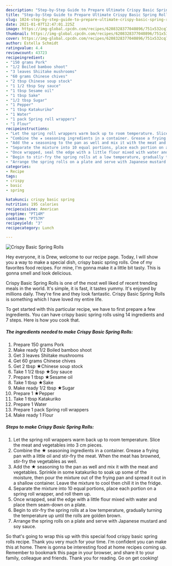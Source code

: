```yaml
---
description: "Step-by-Step Guide to Prepare Ultimate Crispy Basic Spring Rolls"
title: "Step-by-Step Guide to Prepare Ultimate Crispy Basic Spring Rolls"
slug: 1024-step-by-step-guide-to-prepare-ultimate-crispy-basic-spring-rolls
date: 2021-01-07T12:47:01.225Z
image: https://img-global.cpcdn.com/recipes/6208328377040896/751x532cq70/crispy-basic-spring-rolls-recipe-main-photo.jpg
thumbnail: https://img-global.cpcdn.com/recipes/6208328377040896/751x532cq70/crispy-basic-spring-rolls-recipe-main-photo.jpg
cover: https://img-global.cpcdn.com/recipes/6208328377040896/751x532cq70/crispy-basic-spring-rolls-recipe-main-photo.jpg
author: Estella Schmidt
ratingvalue: 4.4
reviewcount: 43723
recipeingredient:
- "150 grams Pork"
- "1/2 Boiled bamboo shoot"
- "3 leaves Shiitake mushrooms"
- "60 grams Chinese chives"
- "2 tbsp Chinese soup stock"
- "1 1/2 tbsp Soy sauce"
- "1 tbsp Sesame oil"
- "1 tbsp Sake"
- "1/2 tbsp Sugar"
- "1 Pepper"
- "1 tbsp Katakuriko"
- "1 Water"
- "1 pack Spring roll wrappers"
- "1 Flour"
recipeinstructions:
- "Let the spring roll wrappers warm back up to room temperature. Slice the meat and vegetables into 3 cm pieces."
- "Combine the ★ seasoning ingredients in a container. Grease a frying pan with a little oil and stir-fry the meat. When the meat has browned, stir-fry the vegetables as well."
- "Add the ★ seasoning to the pan as well and mix it with the meat and vegetables. Sprinkle in some katakuriko to soak up some of the moisture, then pour the mixture out of the frying pan and spread it out in a shallow container. Leave the mixture to cool then chill it in the fridge."
- "Separate the mixture into 10 equal portions, place each portion on a spring roll wrapper, and roll them up."
- "Once wrapped, seal the edge with a little flour mixed with water and place them seam-down on a plate."
- "Begin to stir-fry the spring rolls at a low temperature, gradually turning the temperature up until the rolls are golden brown."
- "Arrange the spring rolls on a plate and serve with Japanese mustard and soy sauce."
categories:
- Recipe
tags:
- crispy
- basic
- spring

katakunci: crispy basic spring 
nutrition: 195 calories
recipecuisine: American
preptime: "PT14M"
cooktime: "PT57M"
recipeyield: "3"
recipecategory: Lunch

---
```



![Crispy Basic Spring Rolls](https://img-global.cpcdn.com/recipes/6208328377040896/751x532cq70/crispy-basic-spring-rolls-recipe-main-photo.jpg)

Hey everyone, it is Drew, welcome to our recipe page. Today, I will show you a way to make a special dish, crispy basic spring rolls. One of my favorites food recipes. For mine, I'm gonna make it a little bit tasty. This is gonna smell and look delicious.



Crispy Basic Spring Rolls is one of the most well liked of recent trending meals in the world. It's simple, it is fast, it tastes yummy. It's enjoyed by millions daily. They're fine and they look fantastic. Crispy Basic Spring Rolls is something which I have loved my entire life.


To get started with this particular recipe, we have to first prepare a few ingredients. You can have crispy basic spring rolls using 14 ingredients and 7 steps. Here is how you cook that.

<!--inarticleads1-->

##### The ingredients needed to make Crispy Basic Spring Rolls:

1. Prepare 150 grams Pork
1. Make ready 1/2 Boiled bamboo shoot
1. Get 3 leaves Shiitake mushrooms
1. Get 60 grams Chinese chives
1. Get 2 tbsp ★Chinese soup stock
1. Take 1 1/2 tbsp ★Soy sauce
1. Prepare 1 tbsp ★Sesame oil
1. Take 1 tbsp ★Sake
1. Make ready 1/2 tbsp ★Sugar
1. Prepare 1 ★Pepper
1. Take 1 tbsp Katakuriko
1. Prepare 1 Water
1. Prepare 1 pack Spring roll wrappers
1. Make ready 1 Flour




<!--inarticleads2-->

##### Steps to make Crispy Basic Spring Rolls:

1. Let the spring roll wrappers warm back up to room temperature. Slice the meat and vegetables into 3 cm pieces.
1. Combine the ★ seasoning ingredients in a container. Grease a frying pan with a little oil and stir-fry the meat. When the meat has browned, stir-fry the vegetables as well.
1. Add the ★ seasoning to the pan as well and mix it with the meat and vegetables. Sprinkle in some katakuriko to soak up some of the moisture, then pour the mixture out of the frying pan and spread it out in a shallow container. Leave the mixture to cool then chill it in the fridge.
1. Separate the mixture into 10 equal portions, place each portion on a spring roll wrapper, and roll them up.
1. Once wrapped, seal the edge with a little flour mixed with water and place them seam-down on a plate.
1. Begin to stir-fry the spring rolls at a low temperature, gradually turning the temperature up until the rolls are golden brown.
1. Arrange the spring rolls on a plate and serve with Japanese mustard and soy sauce.




So that's going to wrap this up with this special food crispy basic spring rolls recipe. Thank you very much for your time. I'm confident you can make this at home. There is gonna be interesting food at home recipes coming up. Remember to bookmark this page in your browser, and share it to your family, colleague and friends. Thank you for reading. Go on get cooking!
